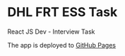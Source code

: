 # DHL FRT ESS Task

React JS Dev - Interview Task

The app is deployed to [GitHub Pages](https://savovsky.github.io/dhl-frt-ess-task)
